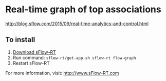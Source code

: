 # Real-time graph of top associations

http://blog.sflow.com/2015/09/real-time-analytics-and-control.html

## To install

1. [Download sFlow-RT](https://sflow-rt.com/download.php)
2. Run command: `sflow-rt/get-app.sh sflow-rt flow-graph`
3. Restart sFlow-RT

For more information, visit:
http://www.sFlow-RT.com
